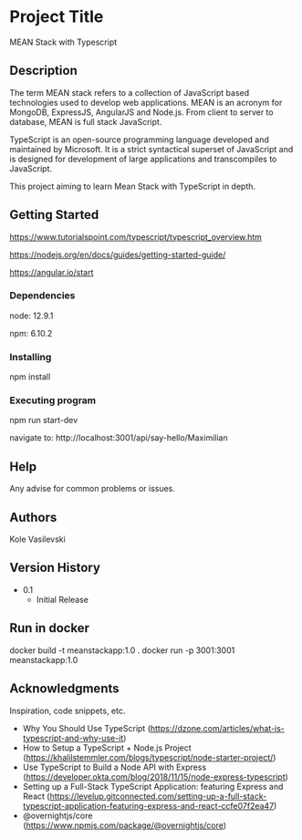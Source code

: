 # Project Title
MEAN Stack with Typescript

## Description
The term MEAN stack refers to a collection of JavaScript based technologies used to develop web applications. MEAN is an acronym for MongoDB, ExpressJS, AngularJS and Node.js. From client to server to database, MEAN is full stack JavaScript.

TypeScript is an open-source programming language developed and maintained by Microsoft. It is a strict syntactical superset of JavaScript and is designed for development of large applications and transcompiles to JavaScript.

This project aiming to learn Mean Stack with TypeScript in depth.

## Getting Started
https://www.tutorialspoint.com/typescript/typescript_overview.htm

https://nodejs.org/en/docs/guides/getting-started-guide/

https://angular.io/start

### Dependencies

node: 12.9.1

npm: 6.10.2

### Installing

npm install

### Executing program

npm run start-dev

navigate to: http://localhost:3001/api/say-hello/Maximilian

## Help

Any advise for common problems or issues.

## Authors

Kole Vasilevski

## Version History

* 0.1
    * Initial Release

## Run in docker
docker build -t meanstackapp:1.0 .
docker run -p 3001:3001 meanstackapp:1.0

## Acknowledgments

Inspiration, code snippets, etc.
* Why You Should Use TypeScript (https://dzone.com/articles/what-is-typescript-and-why-use-it)
* How to Setup a TypeScript + Node.js Project (https://khalilstemmler.com/blogs/typescript/node-starter-project/)
* Use TypeScript to Build a Node API with Express (https://developer.okta.com/blog/2018/11/15/node-express-typescript)
* Setting up a Full-Stack TypeScript Application: featuring Express and React (https://levelup.gitconnected.com/setting-up-a-full-stack-typescript-application-featuring-express-and-react-ccfe07f2ea47)
* @overnightjs/core (https://www.npmjs.com/package/@overnightjs/core)

